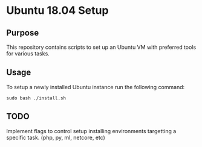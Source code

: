 # Ubuntu 18.04 Setup

## Purpose
This repository contains scripts to set up an Ubuntu VM with preferred tools for various tasks.

## Usage
To setup a newly installed Ubuntu instance run the following command:
```
sudo bash ./install.sh
```

## TODO
Implement flags to control setup installing environments targetting a specific task. (php, py, ml, netcore, etc)
